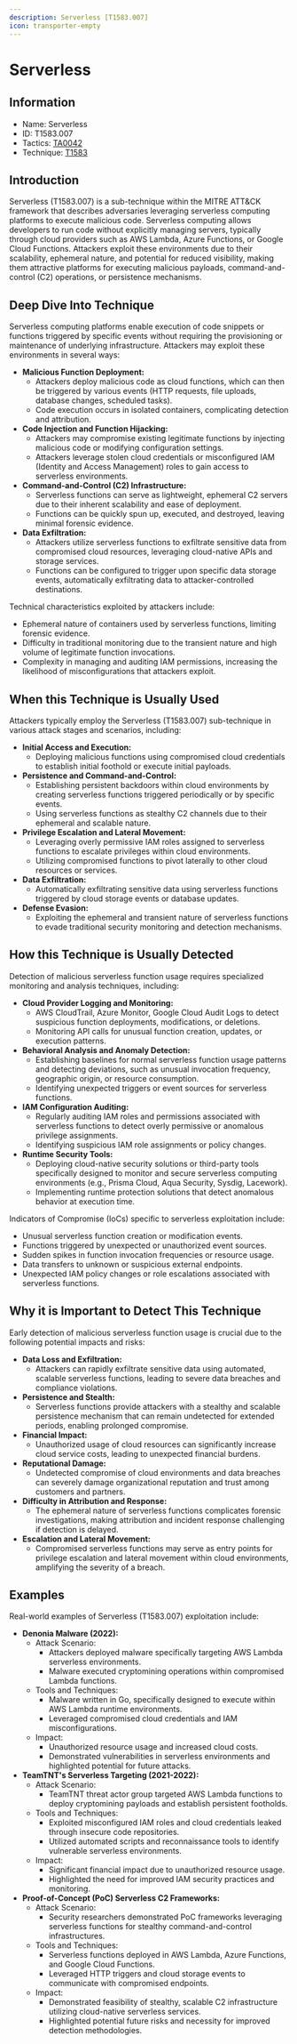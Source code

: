 ```yaml
---
description: Serverless [T1583.007]
icon: transporter-empty
---
```


# Serverless

## Information

- Name: Serverless
- ID: T1583.007
- Tactics: [TA0042](../TA0042/TA0042.md)
- Technique: [T1583](T1583.md)

## Introduction

Serverless (T1583.007) is a sub-technique within the MITRE ATT\&CK framework that describes adversaries leveraging serverless computing platforms to execute malicious code. Serverless computing allows developers to run code without explicitly managing servers, typically through cloud providers such as AWS Lambda, Azure Functions, or Google Cloud Functions. Attackers exploit these environments due to their scalability, ephemeral nature, and potential for reduced visibility, making them attractive platforms for executing malicious payloads, command-and-control (C2) operations, or persistence mechanisms.

## Deep Dive Into Technique

Serverless computing platforms enable execution of code snippets or functions triggered by specific events without requiring the provisioning or maintenance of underlying infrastructure. Attackers may exploit these environments in several ways:

- **Malicious Function Deployment:**
  - Attackers deploy malicious code as cloud functions, which can then be triggered by various events (HTTP requests, file uploads, database changes, scheduled tasks).
  - Code execution occurs in isolated containers, complicating detection and attribution.
- **Code Injection and Function Hijacking:**
  - Attackers may compromise existing legitimate functions by injecting malicious code or modifying configuration settings.
  - Attackers leverage stolen cloud credentials or misconfigured IAM (Identity and Access Management) roles to gain access to serverless environments.
- **Command-and-Control (C2) Infrastructure:**
  - Serverless functions can serve as lightweight, ephemeral C2 servers due to their inherent scalability and ease of deployment.
  - Functions can be quickly spun up, executed, and destroyed, leaving minimal forensic evidence.
- **Data Exfiltration:**
  - Attackers utilize serverless functions to exfiltrate sensitive data from compromised cloud resources, leveraging cloud-native APIs and storage services.
  - Functions can be configured to trigger upon specific data storage events, automatically exfiltrating data to attacker-controlled destinations.

Technical characteristics exploited by attackers include:

- Ephemeral nature of containers used by serverless functions, limiting forensic evidence.
- Difficulty in traditional monitoring due to the transient nature and high volume of legitimate function invocations.
- Complexity in managing and auditing IAM permissions, increasing the likelihood of misconfigurations that attackers exploit.

## When this Technique is Usually Used

Attackers typically employ the Serverless (T1583.007) sub-technique in various attack stages and scenarios, including:

- **Initial Access and Execution:**
  - Deploying malicious functions using compromised cloud credentials to establish initial foothold or execute initial payloads.
- **Persistence and Command-and-Control:**
  - Establishing persistent backdoors within cloud environments by creating serverless functions triggered periodically or by specific events.
  - Using serverless functions as stealthy C2 channels due to their ephemeral and scalable nature.
- **Privilege Escalation and Lateral Movement:**
  - Leveraging overly permissive IAM roles assigned to serverless functions to escalate privileges within cloud environments.
  - Utilizing compromised functions to pivot laterally to other cloud resources or services.
- **Data Exfiltration:**
  - Automatically exfiltrating sensitive data using serverless functions triggered by cloud storage events or database updates.
- **Defense Evasion:**
  - Exploiting the ephemeral and transient nature of serverless functions to evade traditional security monitoring and detection mechanisms.

## How this Technique is Usually Detected

Detection of malicious serverless function usage requires specialized monitoring and analysis techniques, including:

- **Cloud Provider Logging and Monitoring:**
  - AWS CloudTrail, Azure Monitor, Google Cloud Audit Logs to detect suspicious function deployments, modifications, or deletions.
  - Monitoring API calls for unusual function creation, updates, or execution patterns.
- **Behavioral Analysis and Anomaly Detection:**
  - Establishing baselines for normal serverless function usage patterns and detecting deviations, such as unusual invocation frequency, geographic origin, or resource consumption.
  - Identifying unexpected triggers or event sources for serverless functions.
- **IAM Configuration Auditing:**
  - Regularly auditing IAM roles and permissions associated with serverless functions to detect overly permissive or anomalous privilege assignments.
  - Identifying suspicious IAM role assignments or policy changes.
- **Runtime Security Tools:**
  - Deploying cloud-native security solutions or third-party tools specifically designed to monitor and secure serverless computing environments (e.g., Prisma Cloud, Aqua Security, Sysdig, Lacework).
  - Implementing runtime protection solutions that detect anomalous behavior at execution time.

Indicators of Compromise (IoCs) specific to serverless exploitation include:

- Unusual serverless function creation or modification events.
- Functions triggered by unexpected or unauthorized event sources.
- Sudden spikes in function invocation frequencies or resource usage.
- Data transfers to unknown or suspicious external endpoints.
- Unexpected IAM policy changes or role escalations associated with serverless functions.

## Why it is Important to Detect This Technique

Early detection of malicious serverless function usage is crucial due to the following potential impacts and risks:

- **Data Loss and Exfiltration:**
  - Attackers can rapidly exfiltrate sensitive data using automated, scalable serverless functions, leading to severe data breaches and compliance violations.
- **Persistence and Stealth:**
  - Serverless functions provide attackers with a stealthy and scalable persistence mechanism that can remain undetected for extended periods, enabling prolonged compromise.
- **Financial Impact:**
  - Unauthorized usage of cloud resources can significantly increase cloud service costs, leading to unexpected financial burdens.
- **Reputational Damage:**
  - Undetected compromise of cloud environments and data breaches can severely damage organizational reputation and trust among customers and partners.
- **Difficulty in Attribution and Response:**
  - The ephemeral nature of serverless functions complicates forensic investigations, making attribution and incident response challenging if detection is delayed.
- **Escalation and Lateral Movement:**
  - Compromised serverless functions may serve as entry points for privilege escalation and lateral movement within cloud environments, amplifying the severity of a breach.

## Examples

Real-world examples of Serverless (T1583.007) exploitation include:

- **Denonia Malware (2022):**
  - Attack Scenario:
    - Attackers deployed malware specifically targeting AWS Lambda serverless environments.
    - Malware executed cryptomining operations within compromised Lambda functions.
  - Tools and Techniques:
    - Malware written in Go, specifically designed to execute within AWS Lambda runtime environments.
    - Leveraged compromised cloud credentials and IAM misconfigurations.
  - Impact:
    - Unauthorized resource usage and increased cloud costs.
    - Demonstrated vulnerabilities in serverless environments and highlighted potential for future attacks.
- **TeamTNT's Serverless Targeting (2021-2022):**
  - Attack Scenario:
    - TeamTNT threat actor group targeted AWS Lambda functions to deploy cryptomining payloads and establish persistent footholds.
  - Tools and Techniques:
    - Exploited misconfigured IAM roles and cloud credentials leaked through insecure code repositories.
    - Utilized automated scripts and reconnaissance tools to identify vulnerable serverless environments.
  - Impact:
    - Significant financial impact due to unauthorized resource usage.
    - Highlighted the need for improved IAM security practices and monitoring.
- **Proof-of-Concept (PoC) Serverless C2 Frameworks:**
  - Attack Scenario:
    - Security researchers demonstrated PoC frameworks leveraging serverless functions for stealthy command-and-control infrastructures.
  - Tools and Techniques:
    - Serverless functions deployed in AWS Lambda, Azure Functions, and Google Cloud Functions.
    - Leveraged HTTP triggers and cloud storage events to communicate with compromised endpoints.
  - Impact:
    - Demonstrated feasibility of stealthy, scalable C2 infrastructure utilizing cloud-native serverless services.
    - Highlighted potential future risks and necessity for improved detection methodologies.
